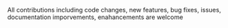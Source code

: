 All contributions including code changes, new features, bug fixes, issues, documentation imporvements, enahancements are welcome
